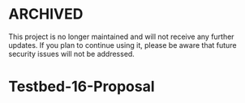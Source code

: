 # ARCHIVED

This project is no longer maintained and will not receive any further updates. If you plan to continue using it, please be aware that future security issues will not be addressed.

# Testbed-16-Proposal
